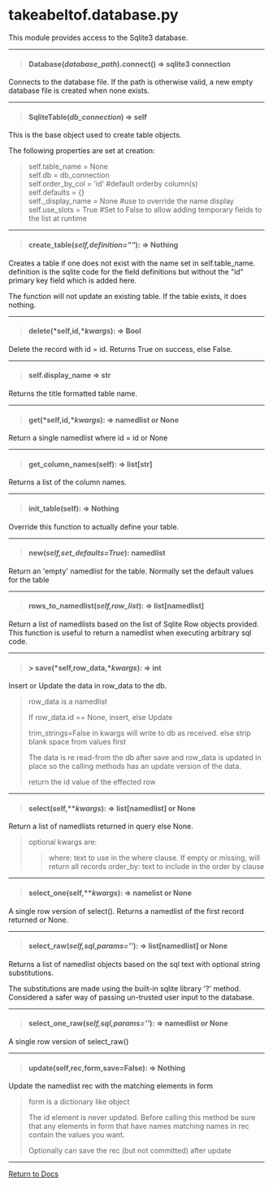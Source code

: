 # takeabeltof.database.py

This module provides access to the Sqlite3 database.

---
> #### Database(*database_path*).connect() => sqlite3 connection

Connects to the database file. If the path is otherwise valid, a new empty database file is created when none exists.

---
> #### SqliteTable(*db_connection*) => self

This is the base object used to create table objects.

The following properties are set at creation:
> self.table_name = None  
> self.db = db_connection  
> self.order_by_col = 'id' #default orderby column(s)  
> self.defaults = {}  
> self._display_name = None #use to override the name display  
> self.use_slots = True #Set to False to allow adding temporary fields to the list at runtime  

---
> #### create_table(*self,definition=""*): => Nothing

Creates a table if one does not exist with the name set in self.table_name. definition is the sqlite code for the field 
definitions but without the "id" primary key field which is added here.

The function will not update an existing table. If the table exists, it does nothing.

---
> #### delete(*self,id,**kwargs*): => Bool

Delete the record with id = id. Returns True on success, else False.

---
> #### self.display_name => str

Returns the title formatted table name.

--- 
> #### get(*self,id,**kwargs*): => namedlist or None

Return a single namedlist where id = id or None

---
> #### get_column_names(self): => list[str]

Returns a list of the column names.

---
> #### init_table(self): => Nothing

Override this function to actually define your table.

---
> #### new(*self,set_defaults=True*): namedlist

Return an 'empty' namedlist for the table. Normally set the default values for the table

---
> #### rows_to_namedlist(*self,row_list*): => list[namedlist]

Return a list of namedlists based on the list of Sqlite Row objects provided. This function is useful to return a namedlist
when executing arbitrary sql code.

---
> #### > save(*self,row_data,**kwargs*): => int

Insert or Update the data in row_data to the db.

> row_data is a namedlist
> 
> If row_data.id == None, insert, else Update
> 
> trim_strings=False in kwargs will write to db as received. else strip blank space from values first
> 
> The data is re read-from the db after save and row_data is updated in place so the calling methods has 
> an update version of the data.
> 
> return the id value of the effected row

---
> #### select(self,***kwargs*): => list[namedlist] or None

Return a list of namedlists returned in query else None.

> optional kwargs are:
>> where: text to use in the where clause. If empty or missing, will return all records
>> order_by: text to include in the order by clause

---
> #### select_one(self,***kwargs*): => namelist or None

A single row version of select(). Returns a namedlist of the first record returned or None.

---
> #### select_raw(*self,sql,params=''*): => list[namedlist] or None

Returns a list of namedlist objects based on the sql text with optional string substitutions.

The substitutions are made using the built-in sqlite library '?' method. Considered a safer way of passing un-trusted
user input to the database.

---
> #### select_one_raw(*self,sql,params=''*): => namedlist or None

A single row version of select_raw()

---
> #### update(self,rec,form,save=False): => Nothing

Update the namedlist rec with the matching elements in form

> form is a dictionary like object
> 
> The id element is never updated. Before calling this method be sure that any elements
> in form that have names matching names in rec contain the values you want.
> 
> Optionally can save the rec (but not committed) after update

---
[Return to Docs](/docs/shotglass2/README.md)

